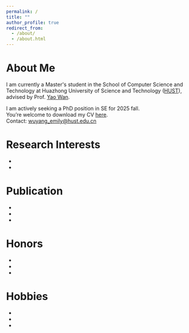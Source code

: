 ```yaml
---
permalink: /
title: ""
author_profile: true
redirect_from: 
  - /about/
  - /about.html
---
```

About Me
======
I am currently a Master's student in the School of Computer Science and Technology at Huazhong University of Science and Technology ([HUST](https://www.hust.edu.cn/)), advised by Prof. [Yao Wan](http://wanyao.me/). 

I am actively seeking a PhD position in SE for 2025 fall.    
You’re welcome to download my CV [here]().       
Contact: wuyang_emily@hust.edu.cn

Research Interests
======
- 
- 

Publication
======
- 
- 
- 

Honors
======
- 
- 
- 

Hobbies
======
- 
- 
- 
